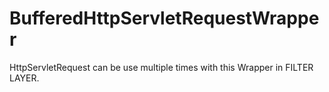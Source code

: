 # BufferedHttpServletRequestWrapper

HttpServletRequest can be use multiple times with this Wrapper in FILTER LAYER.
